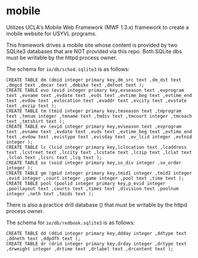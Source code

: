 # mobile
Utilizes UCLA's Mobile Web Framework (MWF 1.3.x) framework to create a mobile website for USYVL programs.

This framework drives a mobile site whose content is provided by two SQLite3 databases that are NOT provided via this
repo.  Both SQLite dbs must be writable by the httpd process owner.

The schema for `io/db/sched.sqlite3` is as follows:
```
CREATE TABLE dm (dmid integer primary key,dm_src text ,dm_dst text ,dmgcd text ,dmcar text ,dmbike text ,dmfoot text );
CREATE TABLE evo (evid integer primary key,evseason text ,evprogram text ,evname text ,evdate text ,evds text ,evtime_beg text ,evtime_end text ,evdow text ,evlocation text ,evaddr text ,evcity text ,evstate text ,evzip text );
CREATE TABLE tm (tmid integer primary key,tmseason text ,tmprogram text ,tmnum integer ,tmname text ,tmdiv text ,tmcourt integer ,tmcoach text ,tmtshirt text );
CREATE TABLE ev (evid integer primary key,evseason text ,evprogram text ,evname text ,evdate text ,evds text ,evtime_beg text ,evtime_end text ,evdow text ,evistype text ,evisday text ,ev_lcid integer ,evtnid integer );
CREATE TABLE lc (lcid integer primary key,lclocation text ,lcaddress text ,lcstreet text ,lccity text ,lcstate text ,lczip text ,lclat text ,lclon text ,lcsrc text ,lcq text );
CREATE TABLE so (soid integer primary key,so_div integer ,so_order integer );
CREATE TABLE gm (gmid integer primary key,tmid1 integer ,tmid2 integer ,evid integer ,court integer ,game integer ,pool text ,time text );
CREATE TABLE pool (poolid integer primary key,p_evid integer ,poollayout text ,courts text ,times text ,division text ,poolnum integer ,neth text ,tmids text );
```

There is also a practice drill database () that must be writable by the httpd process owner.

The schema for `io/db/redbook.sqlite3` is as follows:
```
CREATE TABLE dd (ddid integer primary key,ddday integer ,ddtype text ,ddneth text ,ddpdfh text );
CREATE TABLE dr (drid integer primary key,drday integer ,drtype text ,drweight integer ,drtime text ,drlabel text ,drcontent text );
```
